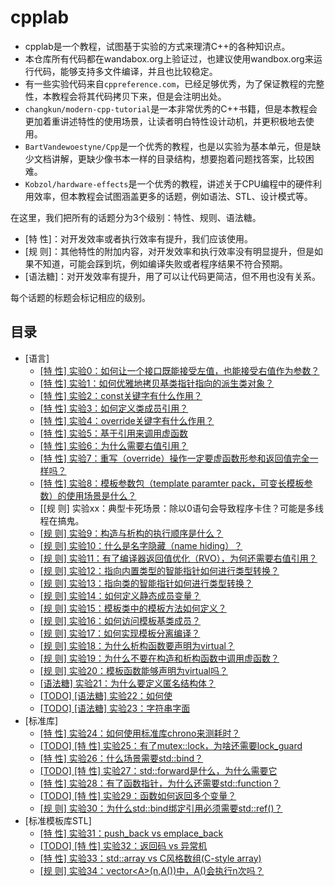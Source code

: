 # cpplab

- cpplab是一个教程，试图基于实验的方式来理清C++的各种知识点。
- 本仓库所有代码都在wandabox.org上验证过，也建议使用wandbox.org来运行代码，能够支持多文件编译，并且也比较稳定。
- 有一些实验代码来自`cppreference.com`，已经足够优秀，为了保证教程的完整性，本教程会将其代码拷贝下来，但是会注明出处。
- `changkun/modern-cpp-tutorial`是一本非常优秀的C++书籍，但是本教程会更加着重讲述特性的使用场景，让读者明白特性设计动机，并更积极地去使用。
- `BartVandewoestyne/Cpp`是一个优秀的教程，也是以实验为基本单元，但是缺少文档讲解，更缺少像书本一样的目录结构，想要抱着问题找答案，比较困难。
- `Kobzol/hardware-effects`是一个优秀的教程，讲述关于CPU编程中的硬件利用效率，但本教程会试图涵盖更多的话题，例如语法、STL、设计模式等。

在这里，我们把所有的话题分为3个级别：特性、规则、语法糖。

- [特  性]：对开发效率或者执行效率有提升，我们应该使用。
- [规  则]：其他特性的附加内容，对开发效率和执行效率没有明显提升，但是如果不知道，可能会踩到坑，例如编译失败或者程序结果不符合预期。
- \[语法糖\]：对开发效率有提升，用了可以让代码更简洁，但不用也没有关系。

每个话题的标题会标记相应的级别。

## 目录
* [语言]
    * [[特 性] 实验0：如何让一个接口既能接受左值，也能接受右值作为参数？](https://github.com/qinzhengke/cpplab/blob/main/doc/language/both_lvalue_rvalue.md)
    * [[特 性] 实验1：如何优雅地拷贝基类指针指向的派生类对象？](https://github.com/qinzhengke/cpplab/blob/main/doc/language/copy_by_base_pointer.md)
    * [[特 性] 实验2：const关键字有什么作用？](https://github.com/qinzhengke/cpplab/blob/main/doc/language/keyword_const.md)
    * [[特 性] 实验3：如何定义类成员引用？](https://github.com/qinzhengke/cpplab/blob/main/doc/language/member_reference.md)
    * [[特 性] 实验4：override关键字有什么作用？](https://github.com/qinzhengke/cpplab/blob/main/doc/language/override.md)
    * [[特 性] 实验5：基于引用来调用虚函数](https://github.com/qinzhengke/cpplab/blob/main/doc/language/polymorphism_by_reference.md)
    * [[特 性] 实验6：为什么需要右值引用？](https://github.com/qinzhengke/cpplab/blob/main/doc/language/rvalue.md)
    * [[特 性] 实验7：重写（override）操作一定要虚函数形参和返回值完全一样吗？](https://github.com/qinzhengke/cpplab/blob/main/doc/language/special_override.md)
    * [[特 性] 实验8：模板参数包（template paramter pack，可变长模板参数）的使用场景是什么？](https://github.com/qinzhengke/cpplab/blob/main/doc/language/template_parameter_pack.md)
    * [[规 则] 实验xx：典型卡死场景：除以0语句会导致程序卡住？可能是多线程在搞鬼。
    * [[规 则] 实验9：构造与析构的执行顺序是什么？](https://github.com/qinzhengke/cpplab/blob/main/doc/language/constructor_deconstructor_order.md)
    * [[规 则] 实验10：什么是名字隐藏（name hiding）？](https://github.com/qinzhengke/cpplab/blob/main/doc/language/name_hiding.md)
    * [[规 则] 实验11：有了编译器返回值优化（RVO），为何还需要右值引用？](https://github.com/qinzhengke/cpplab/blob/main/doc/language/rvo_limit.md)
    * [[规 则] 实验12：指向内置类型的智能指针如何进行类型转换？](https://github.com/qinzhengke/cpplab/blob/main/doc/language/smart_pointer_cast.md)
    * [[规 则] 实验13：指向类的智能指针如何进行类型转换？](https://github.com/qinzhengke/cpplab/blob/main/doc/language/smart_pointer_cast_class.md)
    * [[规 则] 实验14：如何定义静态成员变量？](https://github.com/qinzhengke/cpplab/blob/main/doc/language/static_member_variable.md)
    * [[规 则] 实验15：模板类中的模板方法如何定义？](https://github.com/qinzhengke/cpplab/blob/main/doc/language/t_method_in_t_class.md)
    * [[规 则] 实验16：如何访问模板基类成员？](https://github.com/qinzhengke/cpplab/blob/main/doc/language/template_base_member.md)
    * [[规 则] 实验17：如何实现模板分离编译？](https://github.com/qinzhengke/cpplab/blob/main/doc/language/template_split.md)
    * [[规 则] 实验18：为什么析构函数要声明为virtual？](https://github.com/qinzhengke/cpplab/blob/main/doc/language/virtual_deconstructor.md)
    * [[规 则] 实验19：为什么不要在构造和析构函数中调用虚函数？](https://github.com/qinzhengke/cpplab/blob/main/doc/language/virtual_in_constructor.md)
    * [[规 则] 实验20：模板函数能够声明为virtual吗？](https://github.com/qinzhengke/cpplab/blob/main/doc/language/virtual_template.md)
    * [[语法糖] 实验21：为什么要定义匿名结构体？](https://github.com/qinzhengke/cpplab/blob/main/doc/language/anonymous_struct.md)
    * [[TODO] [语法糖] 实验22：如何使](https://github.com/qinzhengke/cpplab/blob/main/doc/language/memory_align.md)
    * [[TODO] [语法糖] 实验23：字符串字面](https://github.com/qinzhengke/cpplab/blob/main/doc/language/string_literal.md)
* [标准库]
    * [[特 性] 实验24：如何使用标准库chrono来测耗时？](https://github.com/qinzhengke/cpplab/blob/main/doc/std/chrono.md)
    * [[TODO] [特 性] 实验25：有了mutex::lock，为啥还需要lock_guard](https://github.com/qinzhengke/cpplab/blob/main/doc/std/lock_guard.md)
    * [[特 性] 实验26：什么场景需要std::bind？](https://github.com/qinzhengke/cpplab/blob/main/doc/std/std_bind.md)
    * [[TODO] [特 性] 实验27：std::forward是什么，为什么需要它](https://github.com/qinzhengke/cpplab/blob/main/doc/std/std_forward.md)
    * [[特 性] 实验28：有了函数指针，为什么还需要std::function？](https://github.com/qinzhengke/cpplab/blob/main/doc/std/std_function.md)
    * [[TODO] [特 性] 实验29：函数如何返回多个变量？](https://github.com/qinzhengke/cpplab/blob/main/doc/std/std_tuple.md)
    * [[规 则] 实验30：为什么std::bind绑定引用必须需要std::ref()？](https://github.com/qinzhengke/cpplab/blob/main/doc/std/ref_in_std_bind.md)
* [标准模板库STL]
    * [[特 性] 实验31：push_back vs emplace_back](https://github.com/qinzhengke/cpplab/blob/main/doc/stl/push_back_vs_emplace_back.md)
    * [[TODO] [特 性] 实验32：返回码 vs 异常机](https://github.com/qinzhengke/cpplab/blob/main/doc/stl/ret_code_vs_exception.md)
    * [[特 性] 实验33：std::array vs C风格数组(C-style array)](https://github.com/qinzhengke/cpplab/blob/main/doc/stl/std_array.md)
    * [[规 则] 实验34：vector\<A>(n,A())中，A()会执行n次吗？](https://github.com/qinzhengke/cpplab/blob/main/doc/stl/vector_n_A.md)

